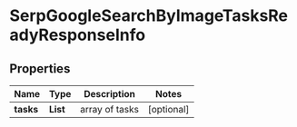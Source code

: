# SerpGoogleSearchByImageTasksReadyResponseInfo


## Properties

| Name | Type | Description | Notes |
|------------ | ------------- | ------------- | -------------|
**tasks** | **List<SerpGoogleSearchByImageTasksReadyTaskInfo>** | array of tasks |[optional]|